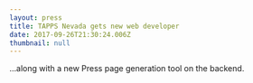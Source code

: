 ```yaml
---
layout: press
title: TAPPS Nevada gets new web developer
date: 2017-09-26T21:30:24.006Z
thumbnail: null
---
```

…along with a new Press page generation tool on the backend.
